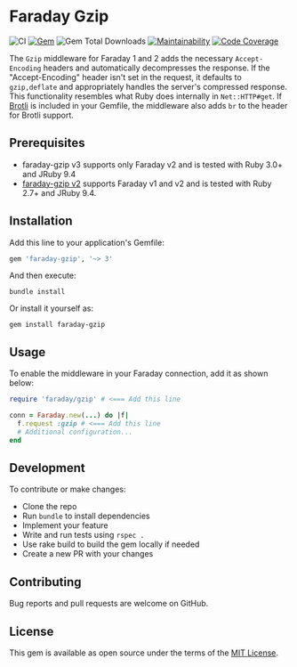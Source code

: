 # Faraday Gzip

![CI](https://github.com/bodrovis/faraday-gzip/actions/workflows/ci.yaml/badge.svg)
[![Gem](https://img.shields.io/gem/v/faraday-gzip.svg?style=flat-square)](https://rubygems.org/gems/faraday-gzip)
![Gem Total Downloads](https://img.shields.io/gem/dt/faraday-gzip)
[![Maintainability](https://qlty.sh/badges/e6c44939-e581-4e4a-9ce0-6bdcbeb41dce/maintainability.svg)](https://qlty.sh/gh/bodrovis/projects/faraday-gzip)
[![Code Coverage](https://qlty.sh/badges/e6c44939-e581-4e4a-9ce0-6bdcbeb41dce/test_coverage.svg)](https://qlty.sh/gh/bodrovis/projects/faraday-gzip)

The `Gzip` middleware for Faraday 1 and 2 adds the necessary `Accept-Encoding` headers and automatically decompresses the response. If the "Accept-Encoding" header isn't set in the request, it defaults to `gzip,deflate` and appropriately handles the server's compressed response. This functionality resembles what Ruby does internally in `Net::HTTP#get`. If [Brotli](https://github.com/miyucy/brotli) is included in your Gemfile, the middleware also adds `br` to the header for Brotli support.

## Prerequisites

* faraday-gzip v3 supports only Faraday v2 and is tested with Ruby 3.0+ and JRuby 9.4
* [faraday-gzip v2](https://github.com/bodrovis/faraday-gzip/tree/v2) supports Faraday v1 and v2 and is tested with Ruby 2.7+ and JRuby 9.4.

## Installation

Add this line to your application's Gemfile:

```ruby
gem 'faraday-gzip', '~> 3'
```

And then execute:

```
bundle install
```

Or install it yourself as:

```
gem install faraday-gzip
```

## Usage

To enable the middleware in your Faraday connection, add it as shown below:

```ruby
require 'faraday/gzip' # <=== Add this line

conn = Faraday.new(...) do |f|
  f.request :gzip # <=== Add this line
  # Additional configuration...
end
```

## Development

To contribute or make changes:

* Clone the repo
* Run `bundle` to install dependencies
* Implement your feature
* Write and run tests using `rspec .`
* Use rake build to build the gem locally if needed
* Create a new PR with your changes

## Contributing

Bug reports and pull requests are welcome on GitHub.

## License

This gem is available as open source under the terms of the [MIT License](https://opensource.org/licenses/MIT).